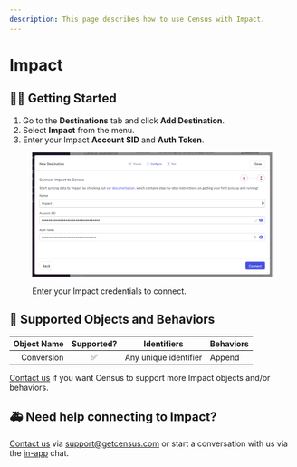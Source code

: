 ```yaml
---
description: This page describes how to use Census with Impact.
---
```


# Impact

## 🏃‍♀️ Getting Started

1. Go to the **Destinations** tab and click **Add Destination**.
2. Select **Impact** from the menu.
3. Enter your Impact **Account SID** and **Auth Token**.

<figure><img src="../.gitbook/assets/impact.png" alt=""><figcaption><p>Enter your Impact credentials to connect.</p></figcaption></figure>

## 🔀 Supported Objects and Behaviors

| **Object Name** | **Supported?** | **Identifiers**  | **Behaviors** |
| --------------: | :------------: | ---------------- | --------------|
| Conversion | ✅ | Any unique identifier | Append |

[Contact us](mailto:support@getcensus.com) if you want Census to support more Impact objects and/or behaviors.

## 🚑 Need help connecting to Impact?

[Contact us](mailto:support@getcensus.com) via support@getcensus.com or start a conversation with us via the [in-app](https://app.getcensus.com) chat.
